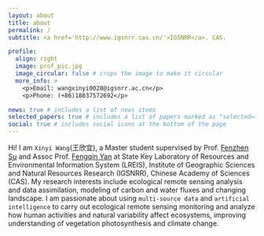 ```yaml
---
layout: about
title: about
permalink: /
subtitle: <a href='http://www.igsnrr.cas.cn/'>IGSNRR</a>. CAS.

profile:
  align: right
  image: prof_pic.jpg
  image_circular: false # crops the image to make it circular
  more_info: >
    <p>Email: wangxinyi0028@igsnrr.ac.cn</p>
    <p>Phone: (+86)18037572692</p>

news: true # includes a list of news items
selected_papers: true # includes a list of papers marked as "selected={true}"
social: true # includes social icons at the bottom of the page
---
```


Hi! I am `Xinyi Wang`(王欣宜), a Master student supervised by Prof. [Fenzhen Su](http://www.lreis.ac.cn/kyry/yjy/201609/t20160909_347825.html) and Assoc Prof. [Fengqin Yan](http://www.lreis.ac.cn/kyry/fyjy/201909/t20190925_517617.html) at State Key Laboratory of Resources and Environmental Information System (LREIS), Institute of Geographic Sciences and Natural Resources Research (IGSNRR), Chinese Academy of Sciences (CAS). My research interests include ecological remote sensing analysis and data assimilation, modeling of carbon and water fluxes and changing landscape.
I am passionate about using `multi-source data` and `artificial intelligence` to carry out ecological remote sensing monitoring and analyze how human activities and natural variability affect ecosystems, improving understanding of vegetation photosynthesis and climate change.
